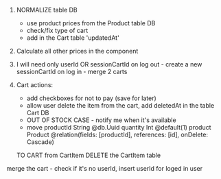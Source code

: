 1. NORMALIZE table DB
   - use product prices from the Product table DB
   - check/fix type of cart
   - add in the Cart table 'updatedAt'
2. Calculate all other prices in the component

3. I will need only userId OR sessionCartId
   on log out - create a new sessionCartId
   on log in - merge 2 carts

4. Cart actions:

   - add checkboxes for not to pay (save for later)
   - allow user delete the item from the cart, add deletedAt in the table Cart DB
   - OUT OF STOCK CASE - notify me when it's available
   - move
     productId String @db.Uuid
     quantity Int @default(1)
     product Product @relation(fields: [productId], references: [id], onDelete: Cascade)

   TO CART from CartItem
   DELETE the CartItem table

merge the cart - check if it's no userId, insert userId for loged in user
